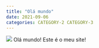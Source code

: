 ```yaml
---
title: "Olá mundo"
date: 2021-09-06
categories: CATEGORY-2 CATEGORY-3
---
```

<img src="https://www.rotamaxima.com.br/wp-content/uploads/2018/11/principal.png" />
Olá mundo!
Este é o meu site!
